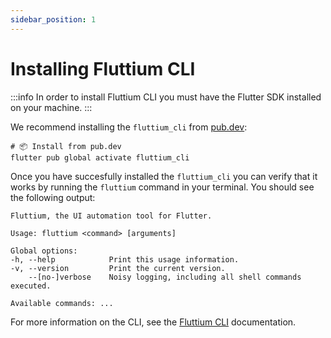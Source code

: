 ```yaml
---
sidebar_position: 1
---
```


# Installing Fluttium CLI

:::info 
In order to install Fluttium CLI you must have the Flutter SDK installed on your machine.
:::

We recommend installing the `fluttium_cli` from [pub.dev](https://pub.dev):

```shell
# 📦 Install from pub.dev
flutter pub global activate fluttium_cli
```

Once you have succesfully installed the `fluttium_cli` you can verify that it works by running the
`fluttium` command in your terminal. You should see the following output:

```shell
Fluttium, the UI automation tool for Flutter.

Usage: fluttium <command> [arguments]

Global options:
-h, --help            Print this usage information.
-v, --version         Print the current version.
    --[no-]verbose    Noisy logging, including all shell commands executed.

Available commands: ...
```

For more information on the CLI, see the [Fluttium CLI](/docs/fluttium-cli) documentation.